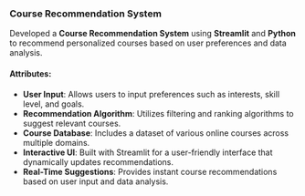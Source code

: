 ### Course Recommendation System

Developed a **Course Recommendation System** using **Streamlit** and **Python** to recommend personalized courses based on user preferences and data analysis.

#### Attributes:
- **User Input**: Allows users to input preferences such as interests, skill level, and goals.
- **Recommendation Algorithm**: Utilizes filtering and ranking algorithms to suggest relevant courses.
- **Course Database**: Includes a dataset of various online courses across multiple domains.
- **Interactive UI**: Built with Streamlit for a user-friendly interface that dynamically updates recommendations.
- **Real-Time Suggestions**: Provides instant course recommendations based on user input and data analysis.
